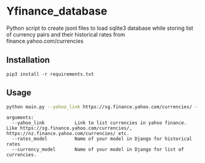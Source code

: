 # Yfinance_database
Python script to create jsonl files to load sqlite3 database while storing list of currency pairs and their historical rates from finance.yahoo.com/currencies 

## Installation
```
pip3 install -r requirements.txt
```
## Usage
```bash
python main.py --yahoo_link https://sg.finance.yahoo.com/currencies/ --rates_model ExchangeRate --currency_model Currency
```
```
arguments:
  --yahoo_link           Link to list currencies in yahoo finance. Like https://sg.finance.yahoo.com/currencies/, https://nz.finance.yahoo.com/currencies/ etc.
  --rates_model          Name of your model in Django for historical rates
  --currency_model       Name of your model in Django for list of currencies.
```

